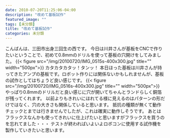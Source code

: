 ```yaml
---
date: 2010-07-20T11:25:06-04:00
description: "改めて基板試作"
featured_image: ""
tags: [未分類]
title: "改めて基板試作"
categories: 未分類
---
```


こんばんは、三田市出身三回生の西です。
今日は川井さんが基板をCNCで作りたいということで、初めて0.8mmのドリルを使って基板の穴開けをしてみました。
{{< figure src="/img/20100720/IMG_0515s-400x300.jpg" title="" width="500px">}}
カタカタカタッ！タンッ！
本日ほった基板は川井さんが持ってきたアンプの基板です。ロボット作りには関係ないかもしれませんが、基板の試作としてはちょうど良い感じです。
{{< figure src="/img/20100720/IMG_0516s-400x300.jpg" title="" width="500px">}}
やっぱり0.8mmのドリルだと良い感じに穴が開いてちゃんとランドらしく銅箔が残ってくれます。
以前よりもきれいにほれてる様に見えるのはパターンの形だけではなく、穴の大きさも関係していると思います。
抵抗の種類が無くて動作チェックとまでは行きませんでしたが、これは確実に動作しそうです。
あとはフラックスなんかも使ってきれいに仕上げたいと思いますがフラックスを買うのを忘れてました・・・
テストが終わればいよいよロボコンに使用する試作機を製作していきたいと思います。
